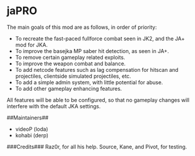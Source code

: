 # jaPRO #

The main goals of this mod are as follows, in order of priority:

* To recreate the fast-paced fullforce combat seen in JK2, and the JA+ mod for JKA.
* To improve the basejka MP saber hit detection, as seen in JA+.
* To remove certain gameplay related exploits.
* To improve the weapon combat and balance.
* To add netcode features such as lag compensation for hitscan and projectiles, clientside simulated projectiles, etc.
* To add a simple admin system, with little potential for abuse.
* To add other gameplay enhancing features.

All features will be able to be configured, so that no gameplay changes will interfere with the default JKA settings.

##Maintainers##
* videoP (loda)
* kohabi (derp)

###Credits###
Raz0r, for all his help.
Source, Kane, and Pivot, for testing.
